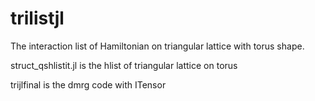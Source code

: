 # trilistjl
The interaction list of Hamiltonian on triangular lattice with torus shape. 

struct_qshlistit.jl is the hlist of triangular lattice on torus

trijlfinal is the dmrg code with ITensor
